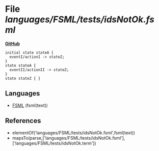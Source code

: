 # File _languages/FSML/tests/idsNotOk.fsml_
**[GitHub](https://github.com/softlang/yas/blob/master/languages/FSML/tests/idsNotOk.fsml)**
```
initial state stateA {
  eventI/actionI -> stateZ;
}
state stateA {
  eventII/actionII -> stateZ;
}
state stateZ { }
```

## Languages
* [FSML](../languages/FSML.md) (fsml(text))

## References
* elementOf('languages/FSML/tests/idsNotOk.fsml',fsml(text))
* mapsTo(parse,['languages/FSML/tests/idsNotOk.fsml'],['languages/FSML/tests/idsNotOk.term'])
